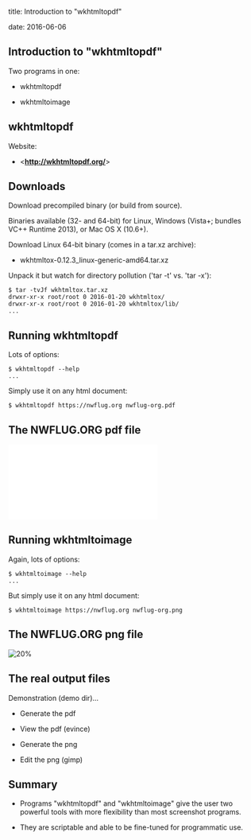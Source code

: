 title: Introduction to "wkhtmltopdf"   
<!-- insert-file headers.md -->
date: 2016-06-06

## Introduction to "wkhtmltopdf"

Two programs in one:

- wkhtmltopdf

- wkhtmltoimage

## wkhtmltopdf

Website:

- <**<http://wkhtmltopdf.org/>**>

## Downloads

Download precompiled binary (or build from source).

Binaries available (32- and 64-bit) for Linux, Windows (Vista+;
bundles VC++ Runtime 2013), or Mac OS X (10.6+).

Download Linux 64-bit binary (comes in a tar.xz archive):

- wkhtmltox-0.12.3_linux-generic-amd64.tar.xz

Unpack it but watch for directory pollution ('tar -t' vs. 'tar -x'):

~~~
$ tar -tvJf wkhtmltox.tar.xz
drwxr-xr-x root/root 0 2016-01-20 wkhtmltox/
drwxr-xr-x root/root 0 2016-01-20 wkhtmltox/lib/
...
~~~

## Running wkhtmltopdf

Lots of options:

~~~
$ wkhtmltopdf --help
...
~~~

Simply use it on any html document:

~~~
$ wkhtmltopdf https://nwflug.org nwflug-org.pdf
~~~

## The NWFLUG.ORG pdf file

![30%](./nwflug-org.pdf)

## Running wkhtmltoimage

Again, lots of options:

~~~
$ wkhtmltoimage --help
...
~~~

But simply use it on any html document:

~~~
$ wkhtmltoimage https://nwflug.org nwflug-org.png
~~~

## The NWFLUG.ORG png file

![20%](./pics/nwflug-org.png)

## The real output files

Demonstration (demo dir)...

- Generate the pdf

- View the pdf (evince)

- Generate the png

- Edit the png (gimp)

## Summary

- Programs "wkhtmltopdf" and "wkhtmltoimage" give the user two
  powerful tools with more flexibility than most screenshot programs.

- They are scriptable and able to be fine-tuned for programmatic use.
